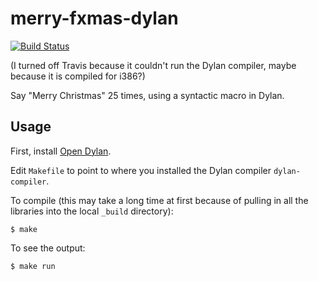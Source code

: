 # merry-fxmas-dylan

[![Build Status](https://travis-ci.org/FranklinChen/merry-fxmas-dylan.png)](https://travis-ci.org/FranklinChen/merry-fxmas-dylan)

(I turned off Travis because it couldn't run the Dylan compiler, maybe because it is compiled for i386?)

Say "Merry Christmas" 25 times, using a syntactic macro in Dylan.

## Usage

First, install [Open Dylan](http://opendylan.org/).

Edit `Makefile` to point to where you installed the Dylan compiler `dylan-compiler`.

To compile (this may take a long time at first because of pulling in all the libraries into the local `_build` directory):

```
$ make
```

To see the output:

```
$ make run
```
